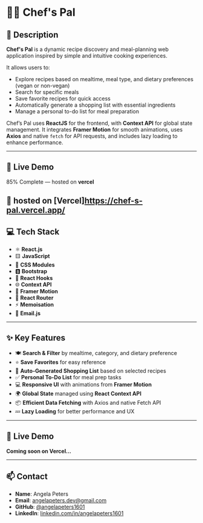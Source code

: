 # 👨‍🍳 Chef's Pal

## 📖 Description

**Chef's Pal** is a dynamic recipe discovery and meal-planning web application inspired by simple and intuitive cooking experiences.

It allows users to:
- Explore recipes based on mealtime, meal type, and dietary preferences (vegan or non-vegan)
- Search for specific meals
- Save favorite recipes for quick access
- Automatically generate a shopping list with essential ingredients
- Manage a personal to-do list for meal preparation

Chef’s Pal uses **ReactJS** for the frontend, with **Context API** for global state management. It integrates **Framer Motion** for smooth animations, uses **Axios** and native `fetch` for API requests, and includes lazy loading to enhance performance.

---


 ## 🚀 Live Demo
 85% Complete — hosted on **vercel**

🔧 hosted on [Vercel]https://chef-s-pal.vercel.app/
---

## 💻 Tech Stack

- ⚛️ **React.js**
- 🟨 **JavaScript**
- 🎨 **CSS Modules**
- 🅱️ **Bootstrap**
- 🧠 **React Hooks**
- 🌐 **Context API**
- 💫 **Framer Motion**
- 🔀 **React Router**
- ⚡ **Memoisation**
- 📩 **Email.js**

---

## ✨ Key Features

- 🍽️ **Search & Filter** by mealtime, category, and dietary preference  
- ⭐ **Save Favorites** for easy reference  
- 🛒 **Auto-Generated Shopping List** based on selected recipes  
- ✅ **Personal To-Do List** for meal prep tasks  
- 💻 **Responsive UI** with animations from **Framer Motion**  
- 🌍 **Global State** managed using **React Context API**  
- 📦 **Efficient Data Fetching** with Axios and native Fetch API  
- 💤 **Lazy Loading** for better performance and UX

---


## 🚧 Live Demo

**Coming soon on Vercel...**

---

## 📫 Contact

- **Name**: Angela Peters  
- **Email**: [angelapeters.dev@gmail.com](mailto:angelapeters.dev@gmail.com)  
- **GitHub**: [@angelapeters1601](https://github.com/angelapeters1601)  
- **LinkedIn**: [linkedin.com/in/angelapeters1601](https://linkedin.com/in/angelapeters1601)
